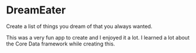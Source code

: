 # DreamEater
Create a list of things you dream of that you always wanted. 

This was a very fun app to create and I enjoyed it a lot. I learned a lot about the Core Data framework while creating this.
